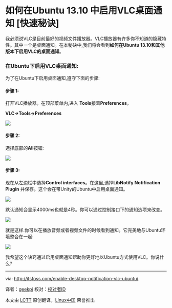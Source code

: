 如何在Ubuntu 13.10 中启用VLC桌面通知 [快速秘诀]
================================================================================
我必须说VLC是目前最好的视频文件播放器。VLC播放器有许多你不知道的隐藏特性。其中一个是桌面通知。在本秘诀中,我们将会看到**如何在Ubuntu 13.10和其他版本下启用VLC的桌面通知**。

### 在Ubuntu下启用VLC桌面通知: ###

为了在Ubuntu下启用桌面通知,遵守下面的步骤:

#### 步骤 1: ####

打开VLC播放器。在顶部菜单内,进入 **Tools**接着**Preferences**。

**VLC->Tools->Preferences**

![](http://itsfoss.com/wp-content/uploads/2014/02/VLC_Notification_Ubuntu.jpeg)

#### 步骤 2: ####

选择底部的**All**按钮:

![](http://itsfoss.com/wp-content/uploads/2014/02/VLC_Notification_Ubuntu_1.jpeg)

#### 步骤 3: ####

现在从左边栏中选择**Control interfaces**。在这里,选择**LibNotify Notification Plugin** 并保存。这个会在带Unity的Ubuntu中启用桌面通知。

![](http://itsfoss.com/wp-content/uploads/2014/02/VLC_Notification_Ubuntu_2.jpeg)

默认通知会显示4000ms也就是4秒。你可以通过控制接口下的通知选项来改变。

![](http://itsfoss.com/wp-content/uploads/2014/02/VLC_Notification_Ubuntu_3.jpeg)

就是这样.你可以在播放音频或者视频文件的时候看到通知。它完美地与Ubuntu环境整合在一起:

![](http://itsfoss.com/wp-content/uploads/2014/02/VLC_Notification_Ubuntu_4.jpeg)

我希望这个诀窍通过启用桌面通知帮助你更好地以Ubuntu方式使用VLC。你说什么?

--------------------------------------------------------------------------------

via: http://itsfoss.com/enable-desktop-notification-vlc-ubuntu/ 

译者：[geekpi](https://github.com/geekpi) 校对：[校对者ID](https://github.com/校对者ID)

本文由 [LCTT](https://github.com/LCTT/TranslateProject) 原创翻译，[Linux中国](http://linux.cn/) 荣誉推出
